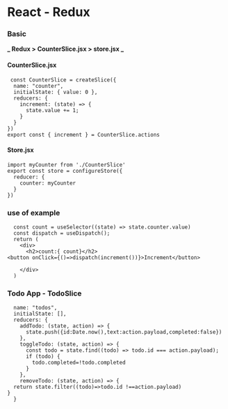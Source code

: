 # React - Redux

### Basic

**_ Redux > CounterSlice.jsx > store.jsx _**

#### CounterSlice.jsx

```
 const CounterSlice = createSlice({
  name: "counter",
  initialState: { value: 0 },
  reducers: {
    increment: (state) => {
      state.value += 1;
    }
  }
})
export const { increment } = CounterSlice.actions

```

#### Store.jsx

```
import myCounter from './CounterSlice'
export const store = configureStore({
  reducer: {
    counter: myCounter
  }
})
```

### use of example

```
  const count = useSelector((state) => state.counter.value)
  const dispatch = useDispatch();
  return (
    <div>
      <h2>count:{ count}</h2>
<button onClick={()=>dispatch(increment())}>Increment</button>

    </div>
  )
```
### Todo App - TodoSlice

```
  name: "todos",
  initialState: [],
  reducers: {
    addTodo: (state, action) => {
      state.push({id:Date.now(),text:action.payload,completed:false})
    },
    toggleTodo: (state, action) => {
      const todo = state.find((todo) => todo.id === action.payload);
      if (todo) {
        todo.completed=!todo.completed
      }
    },
    removeTodo: (state, action) => {
  return state.filter((todo)=>todo.id !==action.payload)
}
  }
  ```